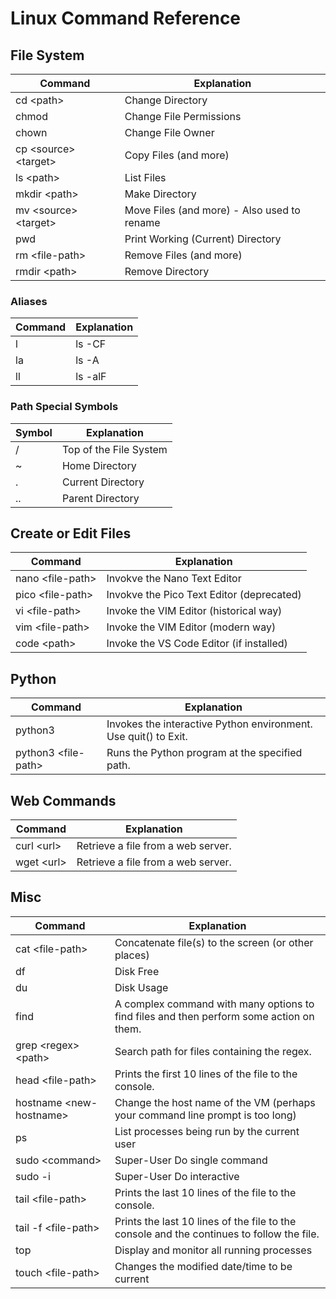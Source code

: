 # Linux Command Reference

## File System

| Command | Explanation |
| ------- | ----------- |
| cd \<path\> | Change Directory |
| chmod | Change File Permissions |
| chown | Change File Owner |
| cp \<source\> \<target\> | Copy Files (and more) |
| ls \<path\> | List Files |
| mkdir \<path\> | Make Directory |
| mv \<source\> \<target\> | Move Files (and more) - Also used to rename |
| pwd | Print Working (Current) Directory |
| rm \<file-path\> | Remove Files (and more) |
| rmdir \<path\> | Remove Directory |

### Aliases

| Command | Explanation |
| ------- | ----------- |
| l | ls -CF |
| la | ls -A |
| ll | ls -alF |

### Path Special Symbols

| Symbol | Explanation |
| ------- | ----------- |
| / | Top of the File System |
| ~ | Home Directory |
| . | Current Directory |
| .. | Parent Directory |

## Create or Edit Files

| Command | Explanation |
| ------- | ----------- |
| nano \<file-path\> | Invokve the Nano Text Editor |
| pico \<file-path\> | Invokve the Pico Text Editor (deprecated) |
| vi \<file-path\> | Invoke the VIM Editor (historical way) |
| vim \<file-path\> | Invoke the VIM Editor (modern way) |
| code \<path\> | Invoke the VS Code Editor (if installed) |

## Python

| Command | Explanation |
| ------- | ----------- |
| python3 | Invokes the interactive Python environment. Use quit() to Exit. |
| python3 \<file-path\> | Runs the Python program at the specified path. |

## Web Commands

| Command | Explanation |
| ------- | ----------- |
| curl \<url\> | Retrieve a file from a web server. |
| wget \<url\> | Retrieve a file from a web server. |

## Misc

| Command | Explanation |
| ------- | ----------- |
| cat \<file-path\> | Concatenate file(s) to the screen (or other places) |
| df | Disk Free |
| du | Disk Usage |
| find | A complex command with many options to find files and then perform some action on them. |
| grep \<regex\> \<path\> | Search path for files containing the regex. |
| head \<file-path\> | Prints the first 10 lines of the file to the console. |
| hostname \<new-hostname\> | Change the host name of the VM (perhaps your command line prompt is too long) |
| ps | List processes being run by the current user |
| sudo \<command\> | Super-User Do single command |
| sudo -i | Super-User Do interactive |
| tail \<file-path\> | Prints the last 10 lines of the file to the console. |
| tail -f \<file-path\> | Prints the last 10 lines of the file to the console and the continues to follow the file. |
| top | Display and monitor all running processes |
| touch \<file-path\> | Changes the modified date/time to be current |

